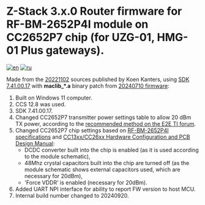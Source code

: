# Z-Stack 3.x.0 Router firmware for RF-BM-2652P4I module on CC2652P7 chip (for UZG-01, HMG-01 Plus gateways).
[![en](https://img.shields.io/badge/lang-en-blue.svg)](https://github.com/agriadsi/MOD-Z-Stack-Firmware/blob/XZG_20240909/router/README.md)
[![ru](https://img.shields.io/badge/lang-ru-red.svg)](https://github.com/agriadsi/MOD-Z-Stack-Firmware/blob/XZG_20240909/router/README.ru.md)


Made from the [20221102](https://github.com/Koenkk/Z-Stack-firmware/tree/517fbd0d68fc3369c9e49511977aa7594e48d505/router/Z-Stack_3.x.0) sources published by Koen Kanters, using [SDK 7.41.00.17](https://www.ti.com/tool/download/SIMPLELINK-LOWPOWER-F2-SDK/7.41.00.17) with **maclib_*.a** binary patch from [20240710 firmware](https://github.com/Koenkk/Z-Stack-firmware/tree/ab4d8deb8a5203c3fbc7d292ba95083abc3f0bc5/coordinator/Z-Stack_3.x.0):
1. Built on Windows 11 computer.
2. CCS 12.8 was used.
3. SDK 7.41.00.17.
4. Changed CC2652P7 transmitter power settings table to allow 20 dBm TX power, according to the [recommended method on the E2E TI forum](https://e2e.ti.com/support/wireless-connectivity/zigbee-thread-group/zigbee-and-thread/f/zigbee-thread-forum/1274602/launchxl-cc1352p-building-zigbee-network-processor-znp-example-app-for-cc2652p7-chip).
5. Changed CC2652P7 chip settings based on [RF-BM-2652P4I specifications](https://www.rfstariot.com/uploadfile/downloads/RF-BM-2652P4%20RF-BM-2652P4I%20Hardware%20Datasheet%20V1.1_20240823.pdf) and [CC13xx/CC26xx Hardware Configuration and PCB Design Manual](https://www.ti.com/lit/an/swra640h/swra640h.pdf):
   - DCDC converter built into the chip is enabled (as it is used according to the module schematic),
   - 48Mhz crystal capacitors built into the chip are turned off (as the module schematic shows external capacitors used, which are necessary for 20dBm),
   - 'Force VDDR' is enabled (necessary for 20dBm).
6. Added UART NPI interface for ability to report FW version to host MCU.
4. Internal build number changed to 20240920.

